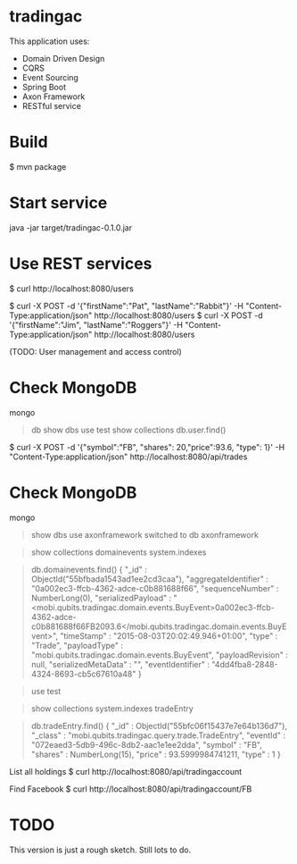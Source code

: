 # tradingac

This application uses:

- Domain Driven Design
- CQRS
- Event Sourcing
- Spring Boot
- Axon Framework
- RESTful service

# Build

$ mvn package

# Start service

java -jar target/tradingac-0.1.0.jar


# Use REST services


$ curl http://localhost:8080/users

$ curl -X POST -d '{"firstName":"Pat", "lastName":"Rabbit"}' -H "Content-Type:application/json" http://localhost:8080/users 
$ curl -X POST -d '{"firstName":"Jim", "lastName":"Roggers"}' -H "Content-Type:application/json" http://localhost:8080/users

(TODO: User management and access control) 

# Check MongoDB

mongo
>db
>show dbs
>use test
>show collections
>db.user.find()


$ curl -X POST -d '{"symbol":"FB", "shares": 20,"price":93.6, "type": 1}' -H "Content-Type:application/json" http://localhost:8080/api/trades

# Check MongoDB

mongo
>show dbs
> use axonframework
switched to db axonframework

> show collections
domainevents
system.indexes

> db.domainevents.find()
{ "_id" : ObjectId("55bfbada1543ad1ee2cd3caa"), "aggregateIdentifier" : "0a002ec3-ffcb-4362-adce-c0b881688f66", "sequenceNumber" : NumberLong(0), "serializedPayload" : "<mobi.qubits.tradingac.domain.events.BuyEvent><id>0a002ec3-ffcb-4362-adce-c0b881688f66</id><symbol>FB</symbol><shares>20</shares><price>93.6</price></mobi.qubits.tradingac.domain.events.BuyEvent>", "timeStamp" : "2015-08-03T20:02:49.946+01:00", "type" : "Trade", "payloadType" : "mobi.qubits.tradingac.domain.events.BuyEvent", "payloadRevision" : null, "serializedMetaData" : "<meta-data/>", "eventIdentifier" : "4dd4fba8-2848-4324-8693-cb5c67610a48" }
>


>use test

>show collections
system.indexes
tradeEntry

> db.tradeEntry.find()
{ "_id" : ObjectId("55bfc06f15437e7e64b136d7"), "_class" : "mobi.qubits.tradingac.query.trade.TradeEntry", "eventId" : "072eaed3-5db9-496c-8db2-aac1e1ee2dda", "symbol" : "FB", "shares" : NumberLong(15), "price" : 93.5999984741211, "type" : 1 }
>

List all holdings
$ curl http://localhost:8080/api/tradingaccount

Find Facebook
$ curl http://localhost:8080/api/tradingaccount/FB


# TODO

This version is just a rough sketch. Still lots to do.




